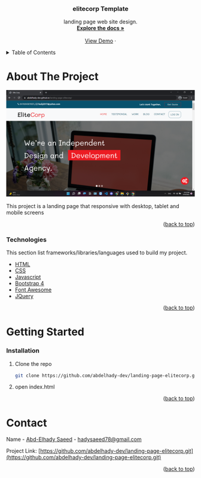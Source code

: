 <div id="top"></div>
<!-- PROJECT SHIELDS -->
<!--
*** I'm using markdown "reference style" links for readability.
*** Reference links are enclosed in brackets [ ] instead of parentheses ( ).
*** See the bottom of this document for the declaration of the reference variables
*** for contributors-url, forks-url, etc. This is an optional, concise syntax you may use.
*** https://www.markdownguide.org/basic-syntax/#reference-style-links
-->


<!-- PROJECT LOGO -->
<br />
<div align="center">
  <h3 align="center">elitecorp Template</h3>

  <p align="center">
    landing page web site design.
    <br />
    <a href="https://github.com/abdelhady-dev/landing-page-elitecorp"><strong>Explore the docs »</strong></a>
    <br />
    <br />
    <a href="https://abdelhady-dev.github.io/landing-page-elitecorp/">View Demo</a>
    ·
  </p>
</div>



<!-- TABLE OF CONTENTS -->
<details>
  <summary>Table of Contents</summary>
  <ol>
    <li>
      <a href="#about-the-project">About The Project</a></li>
    <li>
      <a href="#getting-started">Getting Started</a>
      <ul>
        <li><a href="#installation">Installation</a></li>
      </ul>
    </li>
    <li><a href="#contact">Contact</a></li>
  </ol>
</details>



<!-- ABOUT THE PROJECT -->
# About The Project

[![Product Name Screen Shot][product-screenshot]](https://abdelhady-dev.github.io/landing-page-elitecorp/)

This project is a landing page that responsive with desktop, tablet and mobile screens

<p align="right">(<a href="#top">back to top</a>)</p>



### Technologies

This section list frameworks/libraries/languages used to build my project.

* [HTML](https://developer.mozilla.org/en-US/docs/Web/HTML)
* [CSS](https://www.w3schools.com/css/)
* [Javascript](https://www.w3schools.com/js/)
* [Bootstrap 4](https://getbootstrap.com/)
* [Font Awesome](https://fontawesome.com/)
* [JQuery](https://jquery.com)

<p align="right">(<a href="#top">back to top</a>)</p>



<!-- GETTING STARTED -->
# Getting Started

### Installation

1. Clone the repo
   ```sh
   git clone https://github.com/abdelhady-dev/landing-page-elitecorp.git
   ```
2. open index.html

<p align="right">(<a href="#top">back to top</a>)</p>





<!-- CONTACT -->
# Contact

Name - [Abd-Elhady Saeed](https://www.linkedin.com/in/abd-elhady-saeed-404385205/) - hadysaeed78@gmail.com

Project Link: [https://github.com/abdelhady-dev/landing-page-elitecorp.git](https://github.com/abdelhady-dev/landing-page-elitecorp.git)

<p align="right">(<a href="#top">back to top</a>)</p>



<!-- MARKDOWN LINKS & IMAGES -->
<!-- https://www.markdownguide.org/basic-syntax/#reference-style-links -->
[product-screenshot]: img/shot.png
